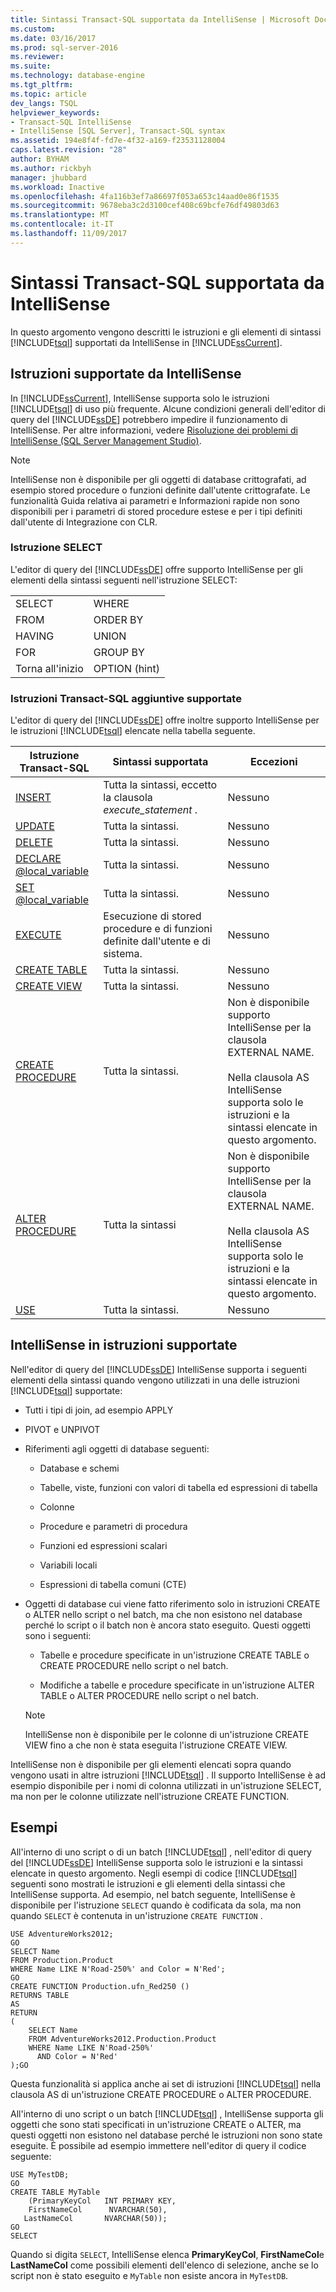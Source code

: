 ```yaml
---
title: Sintassi Transact-SQL supportata da IntelliSense | Microsoft Docs
ms.custom: 
ms.date: 03/16/2017
ms.prod: sql-server-2016
ms.reviewer: 
ms.suite: 
ms.technology: database-engine
ms.tgt_pltfrm: 
ms.topic: article
dev_langs: TSQL
helpviewer_keywords:
- Transact-SQL IntelliSense
- IntelliSense [SQL Server], Transact-SQL syntax
ms.assetid: 194e8f4f-fd7e-4f32-a169-f23531128004
caps.latest.revision: "28"
author: BYHAM
ms.author: rickbyh
manager: jhubbard
ms.workload: Inactive
ms.openlocfilehash: 4fa116b3ef7a86697f053a653c14aad0e86f1535
ms.sourcegitcommit: 9678eba3c2d3100cef408c69bcfe76df49803d63
ms.translationtype: MT
ms.contentlocale: it-IT
ms.lasthandoff: 11/09/2017
---
```

# <a name="transact-sql-syntax-supported-by-intellisense"></a>Sintassi Transact-SQL supportata da IntelliSense
  In questo argomento vengono descritti le istruzioni e gli elementi di sintassi [!INCLUDE[tsql](../../includes/tsql-md.md)] supportati da IntelliSense in [!INCLUDE[ssCurrent](../../includes/sscurrent-md.md)].  
  
## <a name="statements-supported-by-intellisense"></a>Istruzioni supportate da IntelliSense  
 In [!INCLUDE[ssCurrent](../../includes/sscurrent-md.md)], IntelliSense supporta solo le istruzioni [!INCLUDE[tsql](../../includes/tsql-md.md)] di uso più frequente. Alcune condizioni generali dell'editor di query del [!INCLUDE[ssDE](../../includes/ssde-md.md)] potrebbero impedire il funzionamento di IntelliSense. Per altre informazioni, vedere [Risoluzione dei problemi di IntelliSense &#40;SQL Server Management Studio&#41;](../../relational-databases/scripting/troubleshooting-intellisense.md).  
  
> [!NOTE]  
>  IntelliSense non è disponibile per gli oggetti di database crittografati, ad esempio stored procedure o funzioni definite dall'utente crittografate. Le funzionalità Guida relativa ai parametri e Informazioni rapide non sono disponibili per i parametri di stored procedure estese e per i tipi definiti dall'utente di Integrazione con CLR.  
  
### <a name="select-statement"></a>Istruzione SELECT  
 L'editor di query del [!INCLUDE[ssDE](../../includes/ssde-md.md)] offre supporto IntelliSense per gli elementi della sintassi seguenti nell'istruzione SELECT:  
  
|||  
|-|-|  
|SELECT|WHERE|  
|FROM|ORDER BY|  
|HAVING|UNION|  
|FOR|GROUP BY|  
|Torna all'inizio|OPTION (hint)|  
  
### <a name="additional-transact-sql-statements-that-are-supported"></a>Istruzioni Transact-SQL aggiuntive supportate  
 L'editor di query del [!INCLUDE[ssDE](../../includes/ssde-md.md)] offre inoltre supporto IntelliSense per le istruzioni [!INCLUDE[tsql](../../includes/tsql-md.md)] elencate nella tabella seguente.  
  
|Istruzione Transact-SQL|Sintassi supportata|Eccezioni|  
|-----------------------------|----------------------|----------------|  
|[INSERT](../../t-sql/statements/insert-transact-sql.md)|Tutta la sintassi, eccetto la clausola *execute_statement* .|Nessuno|  
|[UPDATE](../../t-sql/queries/update-transact-sql.md)|Tutta la sintassi.|Nessuno|  
|[DELETE](../../t-sql/statements/delete-transact-sql.md)|Tutta la sintassi.|Nessuno|  
|[DECLARE @local_variable](../../t-sql/language-elements/declare-local-variable-transact-sql.md)|Tutta la sintassi.|Nessuno|  
|[SET @local_variable](../../t-sql/language-elements/set-local-variable-transact-sql.md)|Tutta la sintassi.|Nessuno|  
|[EXECUTE](../../t-sql/language-elements/execute-transact-sql.md)|Esecuzione di stored procedure e di funzioni definite dall'utente e di sistema.|Nessuno|  
|[CREATE TABLE](../../t-sql/statements/create-table-transact-sql.md)|Tutta la sintassi.|Nessuno|  
|[CREATE VIEW](../../t-sql/statements/create-view-transact-sql.md)|Tutta la sintassi.|Nessuno|  
|[CREATE PROCEDURE](../../t-sql/statements/create-procedure-transact-sql.md)|Tutta la sintassi.|Non è disponibile supporto IntelliSense per la clausola EXTERNAL NAME.<br /><br /> Nella clausola AS IntelliSense supporta solo le istruzioni e la sintassi elencate in questo argomento.|  
|[ALTER PROCEDURE](../../t-sql/statements/alter-procedure-transact-sql.md)|Tutta la sintassi|Non è disponibile supporto IntelliSense per la clausola EXTERNAL NAME.<br /><br /> Nella clausola AS IntelliSense supporta solo le istruzioni e la sintassi elencate in questo argomento.|  
|[USE](../../t-sql/language-elements/use-transact-sql.md)|Tutta la sintassi.|Nessuno|  
  
## <a name="intellisense-in-supported-statements"></a>IntelliSense in istruzioni supportate  
 Nell'editor di query del [!INCLUDE[ssDE](../../includes/ssde-md.md)] IntelliSense supporta i seguenti elementi della sintassi quando vengono utilizzati in una delle istruzioni [!INCLUDE[tsql](../../includes/tsql-md.md)] supportate:  
  
-   Tutti i tipi di join, ad esempio APPLY  
  
-   PIVOT e UNPIVOT  
  
-   Riferimenti agli oggetti di database seguenti:  
  
    -   Database e schemi  
  
    -   Tabelle, viste, funzioni con valori di tabella ed espressioni di tabella  
  
    -   Colonne  
  
    -   Procedure e parametri di procedura  
  
    -   Funzioni ed espressioni scalari  
  
    -   Variabili locali  
  
    -   Espressioni di tabella comuni (CTE)  
  
-   Oggetti di database cui viene fatto riferimento solo in istruzioni CREATE o ALTER nello script o nel batch, ma che non esistono nel database perché lo script o il batch non è ancora stato eseguito. Questi oggetti sono i seguenti:  
  
    -   Tabelle e procedure specificate in un'istruzione CREATE TABLE o CREATE PROCEDURE nello script o nel batch.  
  
    -   Modifiche a tabelle e procedure specificate in un'istruzione ALTER TABLE o ALTER PROCEDURE nello script o nel batch.  
  
    > [!NOTE]  
    >  IntelliSense non è disponibile per le colonne di un'istruzione CREATE VIEW fino a che non è stata eseguita l'istruzione CREATE VIEW.  
  
 IntelliSense non è disponibile per gli elementi elencati sopra quando vengono usati in altre istruzioni [!INCLUDE[tsql](../../includes/tsql-md.md)] . Il supporto IntelliSense è ad esempio disponibile per i nomi di colonna utilizzati in un'istruzione SELECT, ma non per le colonne utilizzate nell'istruzione CREATE FUNCTION.  
  
## <a name="examples"></a>Esempi  
 All'interno di uno script o di un batch [!INCLUDE[tsql](../../includes/tsql-md.md)] , nell'editor di query del [!INCLUDE[ssDE](../../includes/ssde-md.md)] IntelliSense supporta solo le istruzioni e la sintassi elencate in questo argomento. Negli esempi di codice [!INCLUDE[tsql](../../includes/tsql-md.md)] seguenti sono mostrati le istruzioni e gli elementi della sintassi che IntelliSense supporta. Ad esempio, nel batch seguente, IntelliSense è disponibile per l'istruzione `SELECT` quando è codificata da sola, ma non quando `SELECT` è contenuta in un'istruzione `CREATE FUNCTION` .  
  
```  
USE AdventureWorks2012;  
GO  
SELECT Name  
FROM Production.Product  
WHERE Name LIKE N'Road-250%' and Color = N'Red';  
GO  
CREATE FUNCTION Production.ufn_Red250 ()  
RETURNS TABLE  
AS  
RETURN   
(  
    SELECT Name  
    FROM AdventureWorks2012.Production.Product  
    WHERE Name LIKE N'Road-250%'  
      AND Color = N'Red'  
);GO  
```  
  
 Questa funzionalità si applica anche ai set di istruzioni [!INCLUDE[tsql](../../includes/tsql-md.md)] nella clausola AS di un'istruzione CREATE PROCEDURE o ALTER PROCEDURE.  
  
 All'interno di uno script o un batch [!INCLUDE[tsql](../../includes/tsql-md.md)] , IntelliSense supporta gli oggetti che sono stati specificati in un'istruzione CREATE o ALTER, ma questi oggetti non esistono nel database perché le istruzioni non sono state eseguite. È possibile ad esempio immettere nell'editor di query il codice seguente:  
  
```  
USE MyTestDB;  
GO  
CREATE TABLE MyTable  
    (PrimaryKeyCol   INT PRIMARY KEY,  
    FirstNameCol      NVARCHAR(50),  
   LastNameCol       NVARCHAR(50));  
GO  
SELECT   
```  
  
 Quando si digita `SELECT`, IntelliSense elenca **PrimaryKeyCol**, **FirstNameCol**e **LastNameCol** come possibili elementi dell'elenco di selezione, anche se lo script non è stato eseguito e `MyTable` non esiste ancora in `MyTestDB`.  
  
  
